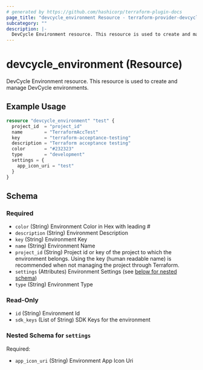 ```yaml
---
# generated by https://github.com/hashicorp/terraform-plugin-docs
page_title: "devcycle_environment Resource - terraform-provider-devcycle"
subcategory: ""
description: |-
  DevCycle Environment resource. This resource is used to create and manage DevCycle environments.
---
```


# devcycle_environment (Resource)

DevCycle Environment resource. This resource is used to create and manage DevCycle environments.

## Example Usage

```terraform
resource "devcycle_environment" "test" {
  project_id  = "project_id"
  name        = "TerraformAccTest"
  key         = "terraform-acceptance-testing"
  description = "Terraform acceptance testing"
  color       = "#232323"
  type        = "development"
  settings = {
    app_icon_uri = "test"
  }
}
```

<!-- schema generated by tfplugindocs -->
## Schema

### Required

- `color` (String) Environment Color in Hex with leading #
- `description` (String) Environment Description
- `key` (String) Environment Key
- `name` (String) Environment Name
- `project_id` (String) Project id or key of the project to which the environment belongs. Using the key (human readable name) is recommended when not managing the project through Terraform.
- `settings` (Attributes) Environment Settings (see [below for nested schema](#nestedatt--settings))
- `type` (String) Environment Type

### Read-Only

- `id` (String) Environment Id
- `sdk_keys` (List of String) SDK Keys for the environment

<a id="nestedatt--settings"></a>
### Nested Schema for `settings`

Required:

- `app_icon_uri` (String) Environment App Icon Uri


